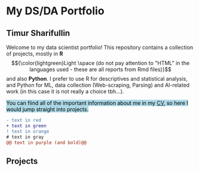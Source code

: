 # My DS/DA Portfolio
## Timur Sharifullin

Welcome to my data scientist portfolio! This repository contains a collection of projects, mostly in **R** $${\color{lightgreen}Light \space (do not pay attention to "HTML" in the languages ​​used - these are all reports from Rmd files)}$$ and also **Python**. I prefer to use R for descriptives and statistical analysis, and Python for ML, data collection (Web-scraping, Parsing) and AI-related work (in this case it is not really a choice tbh...). 

<mark style="background-color: lightblue">You can fiind all of the important information about me in my [CV](https://drive.google.com/file/d/11XiCNp62MQCrbYL68lCBQmrZm67Rt0IC/view?usp=sharing), so here I would jump straight into projects.</mark>


```diff
- text in red
+ text in green
! text in orange
# text in gray
@@ text in purple (and bold)@@
```
## Projects



